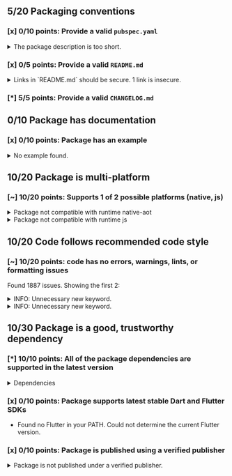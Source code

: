## 5/20 Packaging conventions

### [x] 0/10 points: Provide a valid `pubspec.yaml`

<details>
<summary>
The package description is too short.
</summary>

Add more detail to the `description` field of `pubspec.yaml`. Use 60 to 180 characters to describe the package, what it does, and its target use case.
</details>

### [x] 0/5 points: Provide a valid `README.md`

<details>
<summary>
Links in `README.md` should be secure. 1 link is insecure.
</summary>

`README.md:319:55`

```
    ╷
319 │ <li>With <code>github.css</code> (c) Vasily Polovnyov <a href="mailto:vast@whiteants.net">vast@whiteants.net</a></li>
    │                                                       ^^^^^^^^^^^^^^^^^^^^^^^^^^^^^^^^^^^^
    ╵
```

Use `https` URLs instead.
</details>

### [*] 5/5 points: Provide a valid `CHANGELOG.md`


## 0/10 Package has documentation

### [x] 0/10 points: Package has an example

<details>
<summary>
No example found.
</summary>

See [package layout](https://dart.dev/tools/pub/package-layout#examples) guidelines on how to add an example.
</details>

## 10/20 Package is multi-platform

### [~] 10/20 points: Supports 1 of 2 possible platforms (**native**, js)

<details>
<summary>
Package not compatible with runtime native-aot
</summary>

Because:
* `package:dartdoc/dartdoc.dart` that imports:
* `package:dartdoc/src/html/html_generator.dart` that imports:
* `package:dartdoc/src/html/templates.dart` that imports:
* `package:dartdoc/src/third_party/pkg/mustache4dart/lib/mustache4dart.dart` that imports:
* `package:dartdoc/src/third_party/pkg/mustache4dart/lib/mustache_context.dart` that imports:
* `package:dartdoc/src/third_party/pkg/mustache4dart/lib/src/mirrors.dart` that imports:
* `dart:mirrors`
</details>
<details>
<summary>
Package not compatible with runtime js
</summary>

Because:
* `package:dartdoc/dartdoc.dart` that imports:
* `package:dartdoc/src/element_type.dart` that imports:
* `package:dartdoc/src/model.dart` that imports:
* `package:package_config/discovery.dart` that imports:
* `package:package_config/src/packages_io_impl.dart` that imports:
* `package:package_config/src/util_io.dart` that imports:
* `dart:io`
</details>

## 10/20 Code follows recommended code style

### [~] 10/20 points: code has no errors, warnings, lints, or formatting issues

Found 1887 issues. Showing the first 2:

<details>
<summary>
INFO: Unnecessary new keyword.
</summary>

`bin/dartdoc.dart:27:5`

```
   ╷
27 │ ┌     new DartdocOptionArgOnly<bool>('help', false,
28 │ │         abbr: 'h', help: 'Show command help.', negatable: false),
   │ └────────────────────────────────────────────────────────────────^
   ╵
```

To reproduce run `dart analyze bin/dartdoc.dart`
</details>
<details>
<summary>
INFO: Unnecessary new keyword.
</summary>

`bin/dartdoc.dart:29:5`

```
   ╷
29 │ ┌     new DartdocOptionArgOnly<bool>('version', false,
30 │ │         help: 'Display the version for $name.', negatable: false),
   │ └─────────────────────────────────────────────────────────────────^
   ╵
```

To reproduce run `dart analyze bin/dartdoc.dart`
</details>

## 10/30 Package is a good, trustworthy dependency

### [*] 10/10 points: All of the package dependencies are supported in the latest version

<details>
<summary>
Dependencies
</summary>

|Package|Constraint|Compatible|Latest|
|:-|:-|:-|:-|
|[analyzer]|^0.33.0|0.33.6+1|0.39.12|
|[args]|>=1.4.1 <2.0.0|1.6.0|1.6.0|
|[collection]|^1.2.0|1.14.13|1.14.13|
|[crypto]|^2.0.6|2.1.5|2.1.5|
|[html]|>=0.12.1 <0.14.0|0.13.4+2|0.14.0+3|
|[http_parser]|>=3.0.3 <4.0.0|3.1.4|3.1.4|
|[logging]|^0.11.3+1|0.11.4|0.11.4|
|[markdown]|^2.0.0|2.1.5|2.1.5|
|[package_config]|>=0.1.5 <2.0.0|1.9.3|1.9.3|
|[path]|^1.3.0|1.7.0|1.7.0|
|[process]|^3.0.5|3.0.13|3.0.13|
|[pub_semver]|^1.3.7|1.4.4|1.4.4|
|[quiver]|^2.0.0|2.1.3|2.1.3|
|[resource]|^2.1.2|2.1.7|2.1.7|
|[stack_trace]|^1.4.2|1.9.5|1.9.5|
|[yaml]|^2.1.0|2.2.1|2.2.1|
|**Transitive dependencies**|
|[async]|-|2.4.2|2.4.2|
|[charcode]|-|1.1.3|1.1.3|
|[convert]|-|2.1.1|2.1.1|
|[csslib]|-|0.15.0|0.16.1|
|[file]|-|5.2.1|5.2.1|
|[front_end]|-|0.1.6+9|0.1.29|
|[intl]|-|0.16.1|0.16.1|
|[js]|-|0.6.2|0.6.2|
|[kernel]|-|0.3.6+9|0.3.29|
|[matcher]|-|0.12.8|0.12.8|
|[node_interop]|-|1.1.1|1.1.1|
|[node_io]|-|1.1.1|1.1.1|
|[pedantic]|-|1.9.1|1.9.1|
|[platform]|-|2.2.1|2.2.1|
|[plugin]|-|0.2.0+3|0.2.0+3|
|[source_span]|-|1.7.0|1.7.0|
|[string_scanner]|-|1.0.5|1.0.5|
|[term_glyph]|-|1.1.0|1.1.0|
|[typed_data]|-|1.2.0|1.2.0|
|[utf]|-|0.9.0+5|0.9.0+5|
|[watcher]|-|0.9.7+15|0.9.7+15|

To reproduce run `pub outdated --no-dev-dependencies --up-to-date`.

[analyzer]: https://pub.dev/packages/analyzer
[args]: https://pub.dev/packages/args
[collection]: https://pub.dev/packages/collection
[crypto]: https://pub.dev/packages/crypto
[html]: https://pub.dev/packages/html
[http_parser]: https://pub.dev/packages/http_parser
[logging]: https://pub.dev/packages/logging
[markdown]: https://pub.dev/packages/markdown
[package_config]: https://pub.dev/packages/package_config
[path]: https://pub.dev/packages/path
[process]: https://pub.dev/packages/process
[pub_semver]: https://pub.dev/packages/pub_semver
[quiver]: https://pub.dev/packages/quiver
[resource]: https://pub.dev/packages/resource
[stack_trace]: https://pub.dev/packages/stack_trace
[yaml]: https://pub.dev/packages/yaml
[_fe_analyzer_shared]: https://pub.dev/packages/_fe_analyzer_shared
[async]: https://pub.dev/packages/async
[charcode]: https://pub.dev/packages/charcode
[convert]: https://pub.dev/packages/convert
[csslib]: https://pub.dev/packages/csslib
[file]: https://pub.dev/packages/file
[front_end]: https://pub.dev/packages/front_end
[intl]: https://pub.dev/packages/intl
[js]: https://pub.dev/packages/js
[kernel]: https://pub.dev/packages/kernel
[matcher]: https://pub.dev/packages/matcher
[node_interop]: https://pub.dev/packages/node_interop
[node_io]: https://pub.dev/packages/node_io
[pedantic]: https://pub.dev/packages/pedantic
[platform]: https://pub.dev/packages/platform
[plugin]: https://pub.dev/packages/plugin
[source_span]: https://pub.dev/packages/source_span
[string_scanner]: https://pub.dev/packages/string_scanner
[term_glyph]: https://pub.dev/packages/term_glyph
[typed_data]: https://pub.dev/packages/typed_data
[utf]: https://pub.dev/packages/utf
[watcher]: https://pub.dev/packages/watcher
[boolean_selector]: https://pub.dev/packages/boolean_selector
[build_cli_annotations]: https://pub.dev/packages/build_cli_annotations
[build_config]: https://pub.dev/packages/build_config
[build_resolvers]: https://pub.dev/packages/build_resolvers
[build_runner_core]: https://pub.dev/packages/build_runner_core
[built_collection]: https://pub.dev/packages/built_collection
[built_value]: https://pub.dev/packages/built_value
[checked_yaml]: https://pub.dev/packages/checked_yaml
[cli_util]: https://pub.dev/packages/cli_util
[code_builder]: https://pub.dev/packages/code_builder
[dart_style]: https://pub.dev/packages/dart_style
[fixnum]: https://pub.dev/packages/fixnum
[graphs]: https://pub.dev/packages/graphs
[http_multi_server]: https://pub.dev/packages/http_multi_server
[json_annotation]: https://pub.dev/packages/json_annotation
[json_rpc_2]: https://pub.dev/packages/json_rpc_2
[mime]: https://pub.dev/packages/mime
[multi_server_socket]: https://pub.dev/packages/multi_server_socket
[node_preamble]: https://pub.dev/packages/node_preamble
[package_resolver]: https://pub.dev/packages/package_resolver
[pool]: https://pub.dev/packages/pool
[pubspec_parse]: https://pub.dev/packages/pubspec_parse
[shelf]: https://pub.dev/packages/shelf
[shelf_packages_handler]: https://pub.dev/packages/shelf_packages_handler
[shelf_static]: https://pub.dev/packages/shelf_static
[shelf_web_socket]: https://pub.dev/packages/shelf_web_socket
[source_map_stack_trace]: https://pub.dev/packages/source_map_stack_trace
[source_maps]: https://pub.dev/packages/source_maps
[stream_channel]: https://pub.dev/packages/stream_channel
[stream_transform]: https://pub.dev/packages/stream_transform
[test_api]: https://pub.dev/packages/test_api
[test_core]: https://pub.dev/packages/test_core
[timing]: https://pub.dev/packages/timing
[vm_service_client]: https://pub.dev/packages/vm_service_client
[web_socket_channel]: https://pub.dev/packages/web_socket_channel

</details>

### [x] 0/10 points: Package supports latest stable Dart and Flutter SDKs

* Found no Flutter in your PATH. Could not determine the current Flutter version.

### [x] 0/10 points: Package is published using a verified publisher

<details>
<summary>
Package is not published under a verified publisher.
</summary>

See https://dart.dev/tools/pub/verified-publishers for more information.
</details>